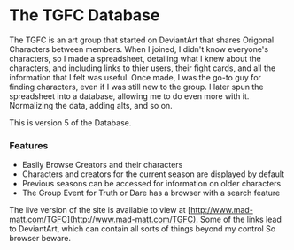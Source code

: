 # The TGFC Database

The TGFC is an art group that started on DeviantArt that shares Origonal Characters between members. When I joined, I didn't know everyone's characters, so I made a spreadsheet, detailing what I knew about the characters, and including links to thier users, their fight cards, and all the information that I felt was useful. Once made, I was the go-to guy for finding characters, even if I was still new to the group. I later spun the spreadsheet into a database, allowing me to do even more with it. Normalizing the data, adding alts, and so on.

This is version 5 of the Database.

### Features
* Easily Browse Creators and their characters
* Characters and creators for the current season are displayed by default
* Previous seasons can be accessed for information on older characters
* The Group Event for Truth or Dare has a browser with a search feature

The live version of the site is available to view at [http://www.mad-matt.com/TGFC](http://www.mad-matt.com/TGFC). Some of the links lead to DeviantArt, which can contain all sorts of things beyond my control So browser beware. 
